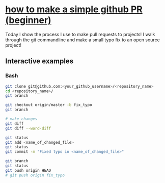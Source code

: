 # [how to make a simple github PR (beginner)](https://youtu.be/cysuuUtbC6E)

Today I show the process I use to make pull requests to projects!  I walk through the git commandline and make a small typo fix to an open source project!

## Interactive examples

### Bash

```bash
git clone git@github.com:<your_github_username>/<repository_name>
cd <repository_name>/
git branch

git checkout origin/master -b fix_typo
git branch

# make changes
git diff
git diff --word-diff

git status
git add <name_of_changed_file>
git status
git commit -m "Fixed typo in <name_of_changed_file>"

git branch
git status
git push origin HEAD
# git push origin fix_typo
```
